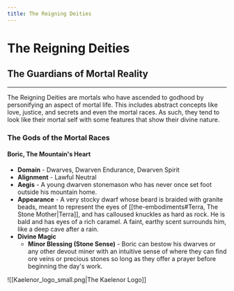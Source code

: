 ```yaml
---
title: The Reigning Deities
---
```

# The Reigning Deities
## The Guardians of Mortal Reality
___
The Reigning Deities are mortals who have ascended to godhood by personifying an aspect of mortal life. This includes abstract concepts like love, justice, and secrets and even the mortal races. As such, they tend to look like their mortal self with some features that show their divine nature. 

### The Gods of the Mortal Races

#### Boric, The Mountain's Heart
- **Domain** - Dwarves, Dwarven Endurance, Dwarven Spirit
- **Alignment** - Lawful Neutral
- **Aegis** - A young dwarven stonemason who has never once set foot outside his mountain home.
- **Appearance** - A very stocky dwarf whose beard is braided with granite beads, meant to represent the eyes of [[the-embodiments#Terra, The Stone Mother|Terra]], and has calloused knuckles as hard as rock. He is bald and has eyes of a rich caramel. A faint, earthy scent surrounds him, like a deep cave after a rain. 
- **Divine Magic**
	- **Minor Blessing (Stone Sense)** - Boric can bestow his dwarves or any other devout miner with an intuitive sense of where they can find ore veins or precious stones so long as they offer a prayer before beginning the day's work.






![[Kaelenor_logo_small.png|The Kaelenor Logo]]